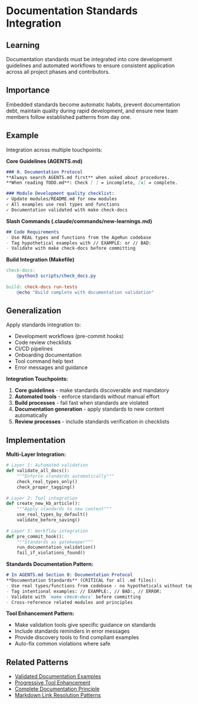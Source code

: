 # Documentation Standards Integration

## Learning
Documentation standards must be integrated into core development guidelines and automated workflows to ensure consistent application across all project phases and contributors.

## Importance
Embedded standards become automatic habits, prevent documentation debt, maintain quality during rapid development, and ensure new team members follow established patterns from day one.

## Example
Integration across multiple touchpoints:

**Core Guidelines (AGENTS.md)**
```markdown
### 0. Documentation Protocol
**Always search AGENTS.md first** when asked about procedures.
**When reading TODO.md**: Check [ ] = incomplete, [x] = complete.

### Module Development quality checklist:
✓ Update modules/README.md for new modules
✓ All examples use real types and functions
✓ Documentation validated with make check-docs
```

**Slash Commands (.claude/commands/new-learnings.md)**
```markdown
## Code Requirements
- Use REAL types and functions from the AgeRun codebase
- Tag hypothetical examples with // EXAMPLE: or // BAD:
- Validate with make check-docs before committing
```

**Build Integration (Makefile)**
```makefile
check-docs:
    @python3 scripts/check_docs.py
    
build: check-docs run-tests
    @echo "Build complete with documentation validation"
```

## Generalization
Apply standards integration to:
- Development workflows (pre-commit hooks)
- Code review checklists
- CI/CD pipelines
- Onboarding documentation
- Tool command help text
- Error messages and guidance

**Integration Touchpoints:**
1. **Core guidelines** - make standards discoverable and mandatory
2. **Automated tools** - enforce standards without manual effort
3. **Build processes** - fail fast when standards are violated
4. **Documentation generation** - apply standards to new content automatically
5. **Review processes** - include standards verification in checklists

## Implementation

**Multi-Layer Integration:**
```python
# Layer 1: Automated validation
def validate_all_docs():
    """Enforce standards automatically"""
    check_real_types_only()
    check_proper_tagging()
    
# Layer 2: Tool integration  
def create_new_kb_article():
    """Apply standards to new content"""
    use_real_types_by_default()
    validate_before_saving()
    
# Layer 3: Workflow integration
def pre_commit_hook():
    """Standards as gatekeeper"""
    run_documentation_validation()
    fail_if_violations_found()
```

**Standards Documentation Pattern:**
```markdown
# In AGENTS.md Section 0: Documentation Protocol
**Documentation Standards** (CRITICAL for all .md files):
- Use real types/functions from codebase - no hypotheticals without tags
- Tag intentional examples: // EXAMPLE:, // BAD:, // ERROR:
- Validate with `make check-docs` before committing
- Cross-reference related modules and principles
```

**Tool Enhancement Pattern:**
- Make validation tools give specific guidance on standards
- Include standards reminders in error messages
- Provide discovery tools to find compliant examples
- Auto-fix common violations where safe

## Related Patterns
- [Validated Documentation Examples](validated-documentation-examples.md)
- [Progressive Tool Enhancement](progressive-tool-enhancement.md)
- [Complete Documentation Principle](complete-documentation-principle.md)
- [Markdown Link Resolution Patterns](markdown-link-resolution-patterns.md)